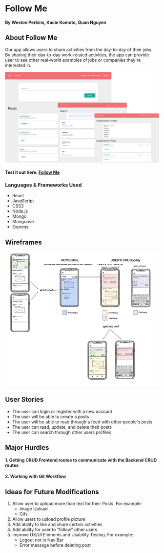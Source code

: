 # Follow Me

#### By Weston Perkins, Kacie Komoto, Quan Nguyen

## About Follow Me
Our app allows users to share activities from the day-to-day of their jobs. By sharing their day-to-day work-related activities, the app can provide user to see other real-world examples of jobs or companies they're interested in. 

<img src="./public/img/FollowMe.png">


#### Test it out here: [Follow Me](https://followmeapplication.herokuapp.com/)

### Languages & Frameworks Used
- React
- JavaScript
- CSS3
- Node.js
- Mongo
- Mongoose
- Express

## Wireframes
<img src="./public/img/wireframes_balsamiq.png">


## User Stories
- The user can login or register with a new account
- The user will be able to create a posts 
- The user will be able to read through a feed with other people's posts
- The user can read, update, and delete their posts
- The user can search through other users profiles

## Major Hurdles
#### 1. Getting CRUD Frontend routes to communicate with the Backend CRUD routes

#### 2. Working with Git Workflow


## Ideas for Future Modifications
1. Allow user to upload more than text for their Posts. For example:
    - Image Upload
    - Gifs
2. Allow users to upload profile picture
3. Add ability to like and share certain activities
4. Add ability for user to "follow" other users
5. Improve UX/UI Elements and Usability Testing. For example:
    - Logout not in Nav Bar
    - Error message before deleting post